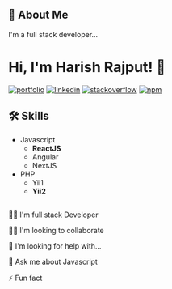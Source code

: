 
## 🚀 About Me
I'm a full stack developer...



# Hi, I'm Harish Rajput! 👋



[![portfolio](https://img.shields.io/badge/my_portfolio-000?style=for-the-badge&logo=ko-fi&logoColor=white)](https://doublehrajput.github.io/) [![linkedin](https://img.shields.io/badge/linkedin-0A66C2?style=for-the-badge&logo=linkedin&logoColor=white)](https://www.linkedin.com/in/harish-rajput-092399100/) [![stackoverflow](https://img.shields.io/badge/Stack_Overflow-FE7A16?style=for-the-badge&logo=stack-overflow&logoColor=white)](https://stackoverflow.com/users/4623495/double-h) [![npm](https://img.shields.io/badge/npm-CB3837?style=for-the-badge&logo=npm&logoColor=white)](https://www.npmjs.com/~doublehrajput)


## 🛠 Skills
- Javascript
    - **ReactJS**
    - Angular
    - NextJS
- PHP
    - Yii1
    - **Yii2**



## 
👩‍💻 I'm full stack Developer

👯‍♀️ I'm looking to collaborate

🤔 I'm looking for help with...

💬 Ask me about Javascript

⚡️ Fun fact

